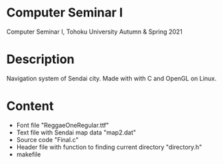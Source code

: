 # Computer Seminar I
Computer Seminar I, Tohoku University Autumn & Spring 2021 

# Description
Navigation system of Sendai city. 
Made with with C and OpenGL on Linux.

# Content
* Font file "ReggaeOneRegular.ttf"
* Text file with Sendai map data "map2.dat"
* Source code "Final.c"
* Header file with function to finding current directory "directory.h"
* makefile

